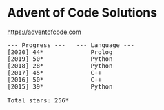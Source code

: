 # Advent of Code Solutions

https://adventofcode.com

<pre>
--- Progress ---   --- Language ---
[2020] 44*             Prolog
[2019] 50*             Python
[2018] 28*             Python
[2017] 45*             C++
[2016] 50*             C++
[2015] 39*             Python

Total stars: 256*
</pre>

